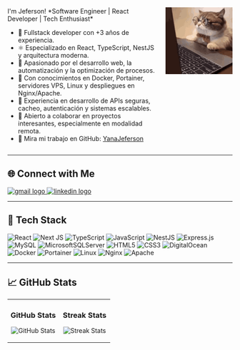 <!-- Container grid con dos columnas -->
<div align="left" style="display: grid; grid-template-columns: 1fr auto; align-items: start; gap: 20px;">

<!-- Columna 1: Texto de introducción -->
<div>
I'm Jeferson!  
*Software Engineer | React Developer | Tech Enthusiast*

- 🔧 Fullstack developer con +3 años de experiencia.
- ⚛️ Especializado en React, TypeScript, NestJS y arquitectura moderna.
- 🚀 Apasionado por el desarrollo web, la automatización y la optimización de procesos.
- 🐳 Con conocimientos en Docker, Portainer, servidores VPS, Linux y despliegues en Nginx/Apache.
- 🔐 Experiencia en desarrollo de APIs seguras, cacheo, autenticación y sistemas escalables.
- 🤝 Abierto a colaborar en proyectos interesantes, especialmente en modalidad remota.
- 📂 Mira mi trabajo en GitHub: [YanaJeferson](https://github.com/YanaJeferson)

</div>

<!-- Columna 2: GIF -->
<div>
  <img src="https://raw.githubusercontent.com/YanaJeferson/yanajeferson/refs/heads/main/gatinho-gato.gif" width="150" alt="Gatinho Gato GIF" />
</div>

</div>

---

## 🌐 Connect with Me
<div align="left">
  <a href="mailto:jefersonyanac29@gmail.com">
    <img src="https://img.shields.io/static/v1?message=Gmail&logo=gmail&label=&color=D14836&logoColor=white&labelColor=&style=for-the-badge" height="35" alt="gmail logo" />
  </a>
  <a href="https://www.linkedin.com/in/jefersonyana">
    <img src="https://img.shields.io/static/v1?message=LinkedIn&logo=linkedin&label=&color=0077B5&logoColor=white&labelColor=&style=for-the-badge" height="35" alt="linkedin logo" />
  </a>
</div>

---

## 🧰 Tech Stack
![React](https://img.shields.io/badge/react-%2320232a.svg?logo=react&logoColor=%2361DAFB)
![Next JS](https://img.shields.io/badge/Next-black?logo=next.js&logoColor=white)
![TypeScript](https://img.shields.io/badge/typescript-%23007ACC.svg?logo=typescript&logoColor=white)
![JavaScript](https://img.shields.io/badge/javascript-%23323330.svg?logo=javascript&logoColor=%23F7DF1E)
![NestJS](https://img.shields.io/badge/nestjs-%23E0234E.svg?logo=nestjs&logoColor=white)
![Express.js](https://img.shields.io/badge/express.js-%23404d59.svg?logo=express&logoColor=%2361DAFB)
![MySQL](https://img.shields.io/badge/mysql-4479A1.svg?logo=mysql&logoColor=white)
![MicrosoftSQLServer](https://img.shields.io/badge/Microsoft%20SQL%20Server-CC2927?logo=microsoft%20sql%20server&logoColor=white)
![HTML5](https://img.shields.io/badge/html5-%23E34F26.svg?logo=html5&logoColor=white)
![CSS3](https://img.shields.io/badge/css3-%231572B6.svg?logo=css3&logoColor=white)
![DigitalOcean](https://img.shields.io/badge/DigitalOcean-%230167ff.svg?logo=digitalOcean&logoColor=white)
![Docker](https://img.shields.io/badge/docker-%230db7ed.svg?logo=docker&logoColor=white)
![Portainer](https://img.shields.io/badge/portainer-0066cc.svg?logo=portainer&logoColor=white)
![Linux](https://img.shields.io/badge/linux-%23FCC624.svg?logo=linux&logoColor=black)
![Nginx](https://img.shields.io/badge/nginx-%23009639.svg?logo=nginx&logoColor=white)
![Apache](https://img.shields.io/badge/apache-%23D42029.svg?logo=apache&logoColor=white)

---

## 📈 GitHub Stats

<table width="100%">
  <tr>
    <td width="50%">
      <h3 align="center"><strong>GitHub Stats</strong></h3>
      <p align="center">
        <img src="https://github-readme-stats.vercel.app/api?username=YanaJeferson&count_private=true&show_icons=true&theme=nightowl" alt="GitHub Stats" />
      </p>
    </td>
    <td width="50%">
      <h3 align="center"><strong>Streak Stats</strong></h3>
      <p align="center">
        <img src="https://streak-stats.demolab.com?user=YanaJeferson&theme=nightowl" alt="Streak Stats" />
      </p>
    </td>
  </tr>
</table>
